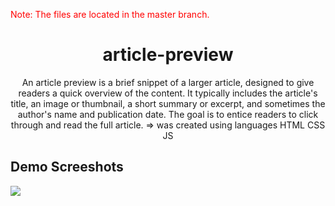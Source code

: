 <p style="color:red;">Note: The files are located in the master branch.</p>

<h1 align="center">article-preview</h1>
<p align="center">An article preview is a brief snippet of a larger article, designed to give readers a quick overview of the content. It typically includes the article's title, an image or thumbnail, a short summary or excerpt, and sometimes the author's name and publication date. The goal is to entice readers to click through and read the full article. => was created using languages HTML CSS JS</p>

<h2>Demo Screeshots</h2>
<img src="https://github.com/the-artist-web/article-preview/assets/162612001/b3bddad4-563e-4d47-8b7e-9bfeda09698c">
